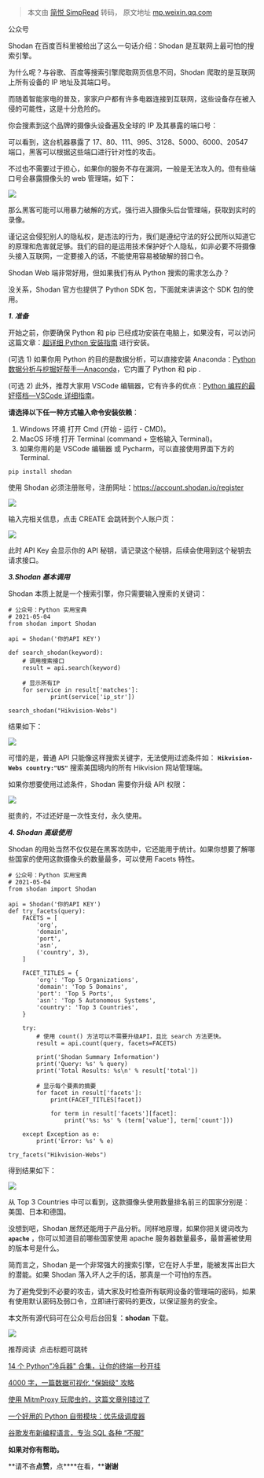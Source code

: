 > 本文由 [简悦 SimpRead](http://ksria.com/simpread/) 转码， 原文地址 [mp.weixin.qq.com](https://mp.weixin.qq.com/s?__biz=MzIzMzMzOTI3Nw==&mid=2247500574&idx=1&sn=728e24719ac43007af568514113f688c&chksm=e885a3fcdff22aeadb6a06d0846547d7bf14a17ec6097f98e4052ea105c07d87119b36a621a5&mpshare=1&scene=1&srcid=0507jHZ2Xtzbver29jpQ9CVb&sharer_sharetime=1620325337077&sharer_shareid=7fece245937ac96f04f0fb8e1311fff1#rd)

公众号

Shodan 在百度百科里被给出了这么一句话介绍：Shodan 是互联网上最可怕的搜索引擎。  

为什么呢？与谷歌、百度等搜索引擎爬取网页信息不同，Shodan 爬取的是互联网上所有设备的 IP 地址及其端口号。

而随着智能家电的普及，家家户户都有许多电器连接到互联网，这些设备存在被入侵的可能性，这是十分危险的。

  
你会搜素到这个品牌的摄像头设备遍及全球的 IP 及其暴露的端口号：  

可以看到，这台机器暴露了 17、80、111、995、3128、5000、6000、20547 端口，黑客可以根据这些端口进行针对性的攻击。

不过也不需要过于担心，如果你的服务不存在漏洞，一般是无法攻入的。但有些端口号会暴露摄像头的 web 管理端，如下：

![](https://mmbiz.qpic.cn/mmbiz_png/h6NqozYcCQ6pGb1DIl1Kn2ZS0rEribiboRJf1T0cyaeJefRVKcFD8ZEmXZNMXNB5Itd2Nj2jAGqAU6LWarhk7D4Q/640?wx_fmt=png)  

那么黑客可能可以用暴力破解的方式，强行进入摄像头后台管理端，获取到实时的录像。

谨记这会侵犯别人的隐私权，是违法的行为，我们是遵纪守法的好公民所以知道它的原理和危害就足够。我们的目的是运用技术保护好个人隐私，如非必要不将摄像头接入互联网，一定要接入的话，不能使用容易被破解的弱口令。

Shodan Web 端非常好用，但如果我们有从 Python 搜索的需求怎么办？

没关系，Shodan 官方也提供了 Python SDK 包，下面就来讲讲这个 SDK 包的使用。

_**1. 准备**_

开始之前，你要确保 Python 和 pip 已经成功安装在电脑上，如果没有，可以访问这篇文章：[超详细 Python 安装指南](http://mp.weixin.qq.com/s?__biz=MzI3MzM0ODU4Mg==&mid=2247485004&idx=1&sn=6f89120cf926e71c7eb4788744ff625f&chksm=eb25e4c5dc526dd31f216f56b963179a0bc301a5654644ef98f436aa4740caa6f2774046296f&scene=21#wechat_redirect) 进行安装。

(可选 1) 如果你用 Python 的目的是数据分析，可以直接安装 Anaconda：[Python 数据分析与挖掘好帮手—Anaconda](http://mp.weixin.qq.com/s?__biz=MzI3MzM0ODU4Mg==&mid=2247486014&idx=1&sn=4519422fbd83b5feffcbb21552226bc3&chksm=eb25e8b7dc5261a1aef2fa400ca7bcaa8c06394ea1f9a5860ab02bcf95d4664f41903b12bbd8&scene=21#wechat_redirect)，它内置了 Python 和 pip .

(可选 2) 此外，推荐大家用 VSCode 编辑器，它有许多的优点：[Python 编程的最好搭档—VSCode 详细指南](http://mp.weixin.qq.com/s?__biz=MzI3MzM0ODU4Mg==&mid=2247485849&idx=1&sn=ec098cf67a55bd1d61d4513397434c94&chksm=eb25eb10dc52620682db716d206c18b00bd53c01743729a9dea381e1791566a04a06f1fabca5&scene=21#wechat_redirect)。

**请选择以下任一种方式输入命令安装依赖**：  
1. Windows 环境 打开 Cmd (开始 - 运行 - CMD)。  
2. MacOS 环境 打开 Terminal (command + 空格输入 Terminal)。  
3. 如果你用的是 VSCode 编辑器 或 Pycharm，可以直接使用界面下方的 Terminal.

```
pip install shodan

```

使用 Shodan 必须注册账号，注册网址：https://account.shodan.io/register

![](https://mmbiz.qpic.cn/mmbiz_png/h6NqozYcCQ6pGb1DIl1Kn2ZS0rEribiboRzD22Dx80M6VHUT8hFtdJtIeaLhqibicfGQ26DO4cTIWpBGLHslhGNnFg/640?wx_fmt=png)

  
输入完相关信息，点击 CREATE 会跳转到个人账户页：  

![](https://mmbiz.qpic.cn/mmbiz_png/h6NqozYcCQ6pGb1DIl1Kn2ZS0rEribiboRCd6t0tVsBNXY8U3EF754QKGXMIBdkSKY35ZlOtF1CDXV6norABkrIg/640?wx_fmt=png)

此时 API Key 会显示你的 API 秘钥，请记录这个秘钥，后续会使用到这个秘钥去请求接口。

_**3.Shodan 基本调用**_

Shodan 本质上就是一个搜索引擎，你只需要输入搜索的关键词：  

```
# 公众号：Python 实用宝典
# 2021-05-04
from shodan import Shodan

api = Shodan('你的API KEY')

def search_shodan(keyword):
    # 调用搜索接口
    result = api.search(keyword)

    # 显示所有IP
    for service in result['matches']:
            print(service['ip_str'])

search_shodan("Hikvision-Webs")

```

结果如下：

![](https://mmbiz.qpic.cn/mmbiz_png/h6NqozYcCQ6pGb1DIl1Kn2ZS0rEribiboRuSNw4LCQqoRt8icpgBChXrBQTXNEUxwtPsyF36FKETfzr5hJ5F3eo4A/640?wx_fmt=png)

可惜的是，普通 API 只能像这样搜索关键字，无法使用过滤条件如： **`Hikvision-Webs country:"US"`** 搜索美国境内的所有 Hikvision 网站管理端。

如果你想要使用过滤条件，Shodan 需要你升级 API 权限：

![](https://mmbiz.qpic.cn/mmbiz_png/h6NqozYcCQ6pGb1DIl1Kn2ZS0rEribiboRjTm7EVsjHPJuL23ffNImO7Y0vcSEicIAj4jkvEnNqfIPwlMLLJJzM7w/640?wx_fmt=png)

挺贵的，不过还好是一次性支付，永久使用。

_**4. Shodan 高级使用**_

Shodan 的用处当然不仅仅是在黑客攻防中，它还能用于统计。如果你想要了解哪些国家的使用这款摄像头的数量最多，可以使用 Facets 特性。

```
# 公众号：Python 实用宝典
# 2021-05-04
from shodan import Shodan

api = Shodan('你的API KEY')
def try_facets(query):
    FACETS = [
        'org',
        'domain',
        'port',
        'asn',
        ('country', 3),
    ]

    FACET_TITLES = {
        'org': 'Top 5 Organizations',
        'domain': 'Top 5 Domains',
        'port': 'Top 5 Ports',
        'asn': 'Top 5 Autonomous Systems',
        'country': 'Top 3 Countries',
    }

    try:
        # 使用 count() 方法可以不需要升级API，且比 search 方法更快。
        result = api.count(query, facets=FACETS)

        print('Shodan Summary Information')
        print('Query: %s' % query)
        print('Total Results: %s\n' % result['total'])

        # 显示每个要素的摘要
        for facet in result['facets']:
            print(FACET_TITLES[facet])

            for term in result['facets'][facet]:
                print('%s: %s' % (term['value'], term['count']))

    except Exception as e:
        print('Error: %s' % e)

try_facets("Hikvision-Webs")

```

得到结果如下：

![](https://mmbiz.qpic.cn/mmbiz_png/h6NqozYcCQ6pGb1DIl1Kn2ZS0rEribiboRey52bgcldgGQXQoAVictUp0dJiaFpdic6wsXwGkFZJia73Mp0eibV3WRKeA/640?wx_fmt=png)

从 Top 3 Countries 中可以看到，这款摄像头使用数量排名前三的国家分别是：美国、日本和德国。

没想到吧，Shodan 居然还能用于产品分析。同样地原理，如果你把关键词改为 **`apache`** ，你可以知道目前哪些国家使用 apache 服务器数量最多，最普遍被使用的版本号是什么。

简而言之，Shodan 是一个非常强大的搜索引擎，它在好人手里，能被发挥出巨大的潜能。如果 Shodan 落入坏人之手的话，那真是一个可怕的东西。

为了避免受到不必要的攻击，请大家及时检查所有联网设备的管理端的密码，如果有使用默认密码及弱口令，立即进行密码的更改，以保证服务的安全。

本文所有源代码可在公众号后台回复：**shodan** 下载。

![](https://mmbiz.qpic.cn/mmbiz_jpg/WLXa0NsmXuiap5yprf7DJXhpdhC0XIBAopbpFTUe1eSSuGbT5Kg63CPBicfpxwLAFIm2wPkicB5NWdSicbzziaibPXSA/640?wx_fmt=jpeg)

推荐阅读  点击标题可跳转

[14 个 Python"冷兵器" 合集，让你的终端一秒开挂](http://mp.weixin.qq.com/s?__biz=MzIzMzMzOTI3Nw==&mid=2247500488&idx=1&sn=88f3f3c0ddf0fdc0f1c80449e2ab9cab&chksm=e885a22adff22b3c1c7486ec177b72be487e149ade57839877b445043d453a90a8a7f8fe9fed&scene=21#wechat_redirect)  

[4000 字，一篇数据可视化 "保姆级" 攻略](http://mp.weixin.qq.com/s?__biz=MzIzMzMzOTI3Nw==&mid=2247500475&idx=1&sn=0e1f66538313c5f090e59149ed3309a6&chksm=e885a259dff22b4fffab3ea92a2156aa33bb543a502ee854eed9604d7a98f5ae62528d53937c&scene=21#wechat_redirect)  

[使用 MitmProxy 玩爬虫的，这篇文章别错过了](http://mp.weixin.qq.com/s?__biz=MzIzMzMzOTI3Nw==&mid=2247500430&idx=1&sn=c545d4643e298ddc254aac6e5994dd76&chksm=e885a26cdff22b7a1eb45955f6b4b4925759e088bbec84db5f17c18d4be733701c47e982ed26&scene=21#wechat_redirect)  

[一个好用的 Python 自带模块：优先级调度器](http://mp.weixin.qq.com/s?__biz=MzIzMzMzOTI3Nw==&mid=2247500406&idx=2&sn=944f82553901a4239d107679cd176733&chksm=e885a294dff22b821889605e3258acc71d6b882d0af18a7c3580175075af4d576724f4a7ad04&scene=21#wechat_redirect)  

[谷歌发布新编程语言，专治 SQL 各种 “不服”](http://mp.weixin.qq.com/s?__biz=MzIzMzMzOTI3Nw==&mid=2247500394&idx=1&sn=1df92b231b3ba1829cae1fb87478b900&chksm=e885a288dff22b9e5bd0387e961375882c61fd32e84adad2cb242c8e4d670fc68c2124d01cc4&scene=21#wechat_redirect)  

**如果对你有帮助。**

**请不吝****点赞****，点****在看，****谢谢**
